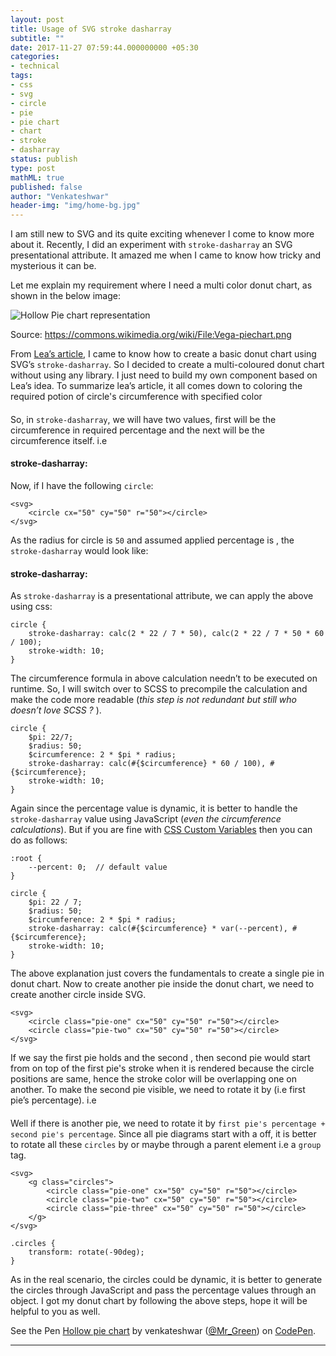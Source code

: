 ```yaml
---
layout: post
title: Usage of SVG stroke dasharray
subtitle: ""
date: 2017-11-27 07:59:44.000000000 +05:30
categories:
- technical
tags:
- css
- svg
- circle
- pie
- pie chart
- chart
- stroke
- dasharray
status: publish
type: post
mathML: true
published: false
author: "Venkateshwar"
header-img: "img/home-bg.jpg"
---
```



<p>I am still new to SVG and its quite exciting whenever I come to know more about it. Recently, I did an experiment with <code>stroke-dasharray</code> an SVG presentational attribute. It amazed me when I came to know how tricky and mysterious it can be. </p>

<p>Let me explain my requirement where I need a multi color donut chart, as shown in the below image:</p>

<p><img src="https://upload.wikimedia.org/wikipedia/commons/3/3c/Vega-piechart.png" alt="Hollow Pie chart representation" title=""></p>

<p></p><figcaption>Source: <a href="https://commons.wikimedia.org/wiki/File:Vega-piechart.png">https://commons.wikimedia.org/wiki/File:Vega-piechart.png</a></figcaption><p></p>

<p>From <a href="https://www.smashingmagazine.com/2015/07/designing-simple-pie-charts-with-css/">Lea’s article</a>, I came to know how to create a basic donut chart using SVG’s <code>stroke-dasharray</code>. So I decided to create a multi-coloured donut chart without using any library.  I just need to build my own component based on Lea’s idea. To summarize lea’s article, it all comes down to coloring the required potion of circle's circumference with specified color</p>



<h4 id="circumference-formula-implies-2pi-r"><script type="math/tex" id="MathJax-Element-1">Circumference formula</script>  <script type="math/tex" id="MathJax-Element-2">\implies</script> <script type="math/tex" id="MathJax-Element-3">2\pi r</script></h4>



<h4 id="60-of-circumference-implies-2pi-r-frac60100"><script type="math/tex" id="MathJax-Element-4">60\%</script> <script type="math/tex" id="MathJax-Element-5">of</script> <script type="math/tex" id="MathJax-Element-6">Circumference</script>  <script type="math/tex" id="MathJax-Element-7">\implies</script>  <script type="math/tex" id="MathJax-Element-8">2\pi r</script> <script type="math/tex" id="MathJax-Element-9">*</script> <script type="math/tex" id="MathJax-Element-10">\frac{60}{100}</script></h4>

<p>So, in <code>stroke-dasharray</code>, we will have two values, first will be the circumference in required percentage and the next will be the circumference itself. i.e</p>



<h4 id="stroke-dasharray-2pi-r-frac601002pi-r"><strong>stroke-dasharray:</strong>  <script type="math/tex" id="MathJax-Element-11">(2\pi r</script> <script type="math/tex" id="MathJax-Element-12">*</script> <script type="math/tex" id="MathJax-Element-13">\frac{60}{100}),</script><script type="math/tex" id="MathJax-Element-14">(2\pi r)</script></h4>

<p>Now, if I have the following <code>circle</code>:</p>

<pre><code>&lt;svg&gt;
    &lt;circle cx="50" cy="50" r="50"&gt;&lt;/circle&gt;
&lt;/svg&gt;
</code></pre>

<p>As the radius for circle is <code>50</code> and assumed applied percentage is <script type="math/tex" id="MathJax-Element-32">60\%</script>, the <code>stroke-dasharray</code> would look like:</p>



<h4 id="stroke-dasharray-2-pi-50-frac60100-2-pi-50"><strong>stroke-dasharray:</strong>   <script type="math/tex" id="MathJax-Element-15">(2 * \pi * 50</script> <script type="math/tex" id="MathJax-Element-16">*</script> <script type="math/tex" id="MathJax-Element-17">\frac{60}{100}),</script> <script type="math/tex" id="MathJax-Element-18">(2 * \pi * 50)</script></h4>

<p>As <code>stroke-dasharray</code> is a presentational attribute, we can apply the above using css:</p>

<pre><code>circle {
    stroke-dasharray: calc(2 * 22 / 7 * 50), calc(2 * 22 / 7 * 50 * 60 / 100);
    stroke-width: 10;
}
</code></pre>

<p>The circumference formula in above calculation needn’t to be executed on runtime. So, I will switch over to SCSS to precompile the calculation and make the code more readable (<em>this step is not redundant but still who doesn’t love SCSS ? </em>). </p>

<pre><code>circle {
    $pi: 22/7;
    $radius: 50;
    $circumference: 2 * $pi * radius;
    stroke-dasharray: calc(#{$circumference} * 60 / 100), #{$circumference};
    stroke-width: 10;
}
</code></pre>

<p>Again since the percentage value is dynamic, it is better to handle the <code>stroke-dasharray</code> value using JavaScript (<em>even the circumference calculations</em>).  But if you are fine with <a href="https://developer.mozilla.org/en-US/docs/Web/CSS/Using_CSS_variables">CSS Custom Variables</a> then you can do as follows: </p>

<pre><code>:root {
    --percent: 0;  // default value
}

circle {
    $pi: 22 / 7;
    $radius: 50;
    $circumference: 2 * $pi * radius;
    stroke-dasharray: calc(#{$circumference} * var(--percent), #{$circumference};
    stroke-width: 10;
}
</code></pre>

<p>The above explanation just covers the fundamentals to create a single pie in donut chart. Now to create another pie inside the donut chart, we need to create another circle inside SVG.</p>

<pre><code>&lt;svg&gt;
    &lt;circle class="pie-one" cx="50" cy="50" r="50"&gt;&lt;/circle&gt;
    &lt;circle class="pie-two" cx="50" cy="50" r="50"&gt;&lt;/circle&gt;
&lt;/svg&gt;
</code></pre>

<p>If we say the first pie holds <script type="math/tex" id="MathJax-Element-19">60\%</script> and the second <script type="math/tex" id="MathJax-Element-20">20\%</script>, then second pie would start from on top of the first pie's stroke when it is rendered because the circle positions are same, hence the stroke color will be overlapping one on another. To make the second pie visible, we need to rotate it by <script type="math/tex" id="MathJax-Element-21">60\%</script>  (i.e first pie’s percentage).  i.e</p>



<h4 id="60-implies-frac60100-360circ-implies-216circ"><script type="math/tex" id="MathJax-Element-22">60\%</script> <script type="math/tex" id="MathJax-Element-23">\implies</script> <script type="math/tex" id="MathJax-Element-24">\frac{60}{100}</script> <script type="math/tex" id="MathJax-Element-25">*</script> <script type="math/tex" id="MathJax-Element-26">360^\circ</script>  <script type="math/tex" id="MathJax-Element-27">\implies</script>  <script type="math/tex" id="MathJax-Element-28">216^\circ</script></h4>

<p>Well if there is another pie, we need to rotate it by <code>first pie's percentage + second pie's percentage</code>. Since all pie diagrams start with a <script type="math/tex" id="MathJax-Element-29">90^\circ</script> off, it is better to rotate all these <code>circles</code> by <script type="math/tex" id="MathJax-Element-30">-90^\circ</script> or <script type="math/tex" id="2">270^\circ</script> maybe through a parent element i.e a <code>group</code> tag.</p>

<pre><code>&lt;svg&gt;
    &lt;g class="circles"&gt;
        &lt;circle class="pie-one" cx="50" cy="50" r="50"&gt;&lt;/circle&gt;
        &lt;circle class="pie-two" cx="50" cy="50" r="50"&gt;&lt;/circle&gt;
        &lt;circle class="pie-three" cx="50" cy="50" r="50"&gt;&lt;/circle&gt;
    &lt;/g&gt;
&lt;/svg&gt;

.circles {
    transform: rotate(-90deg);
}
</code></pre>

<p>As in the real scenario, the circles could be dynamic, it is better to generate the circles through JavaScript and pass the percentage values through an object. I got my donut chart by following the above steps, hope it will be helpful to you as well.</p>

<p data-height="300" data-theme-id="1592" data-slug-hash="ZabqPM" data-default-tab="js,result" data-user="Mr_Green" data-embed-version="2" data-pen-title="Hollow pie chart" class="codepen">See the Pen <a href="https://codepen.io/Mr_Green/pen/ZabqPM/">Hollow pie chart</a> by venkateshwar (<a href="https://codepen.io/Mr_Green">@Mr_Green</a>) on <a href="https://codepen.io">CodePen</a>.</p>
<script async src="https://production-assets.codepen.io/assets/embed/ei.js"></script>



<hr>
